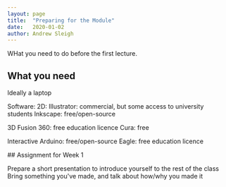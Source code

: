 ```yaml
---
layout: page
title:  "Preparing for the Module"
date:   2020-01-02
author: Andrew Sleigh
---
```


WHat you need to do before the first lecture.

<!--more-->


## What you need

Ideally a laptop

Software:
2D: 
Illustrator: commercial, but some access to university students
Inkscape: free/open-source

3D
Fusion 360: free education licence
Cura: free

Interactive
Arduino: free/open-source
Eagle: free education licence



## Assignment for Week 1

Prepare a short presentation to introduce yourself to the rest of the class
Bring something you've made, and talk about how/why you made it



